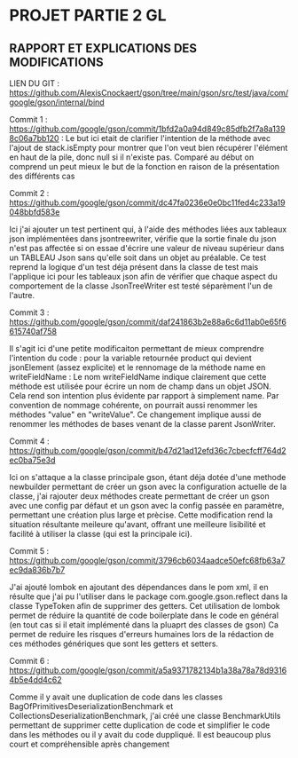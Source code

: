 # PROJET PARTIE 2 GL

## RAPPORT ET EXPLICATIONS DES MODIFICATIONS

LIEN DU GIT : https://github.com/AlexisCnockaert/gson/tree/main/gson/src/test/java/com/google/gson/internal/bind

Commit 1 : https://github.com/google/gson/commit/1bfd2a0a94d849c85dfb2f7a8a1398c06a7bb120 : 
Le but ici etait de clarifier l'intention de la méthode avec l'ajout de stack.isEmpty pour montrer que l'on veut bien récupérer l'élément en haut de la pile, donc null si il n'existe pas. Comparé au début on comprend un peut mieux le but de la fonction en raison de la présentation des différents cas

Commit 2 : https://github.com/google/gson/commit/dc47fa0236e0e0bc11fed4c233a19048bbfd583e

Ici j'ai ajouter un test pertinent qui, à l'aide des méthodes liées aux tableaux json implémentées dans jsontreewriter, vérifie que la sortie finale du json n'est pas affectée si on essae d'écrire une valeur de niveau supérieur dans un TABLEAU Json sans qu'elle soit dans un objet au préalable. Ce test reprend la logique d'un test déja présent dans la classe de test mais l'applique ici pour les tableaux json afin de vérifier que chaque aspect du comportement de la classe JsonTreeWriter est testé séparèment l'un de l'autre.

Commit 3 : https://github.com/google/gson/commit/daf241863b2e88a6c6d11ab0e65f6615740af758

Il s'agit ici d'une petite modificaiton permettant de mieux comprendre l'intention du code : pour la variable retournée product qui devient jsonElement (assez explicite) et le rennomage de la méthode name en writeFieldName : Le nom writeFieldName indique clairement que cette méthode est utilisée pour écrire un nom de champ dans un objet JSON. Cela rend son intention plus évidente par rapport à simplement name.
Par convention de nommage cohérente, on pourrait aussi renommer les méthodes "value" en "writeValue". Ce changement implique aussi de renommer les méthodes de bases venant de la classe parent JsonWriter.

Commit 4 : https://github.com/google/gson/commit/b47d21ad12efd36c7cbecfcff764d2ec0ba75e3d

Ici on s'attaque a la classe principale gson, étant déja dotée d'une methode newbuilder permettant de créer un gson avec la configuration actuelle de la classe, j'ai rajouter deux méthodes create permettant de créer un gson avec une config par défaut et un gson avec la config passée en paramètre, permettant une création plus large et prècise.
Cette modification rend la situation résultante meileure qu'avant, offrant une meilleure lisibilité et facilité à utiliser la classe (qui est la principale ici).

Commit 5 : https://github.com/google/gson/commit/3796cb6034aadce50efc68fb63a7ec9da836b7b7

J'ai ajouté lombok en ajoutant des dépendances dans le pom xml, il en résulte que j'ai pu l'utiliser dans le package com.google.gson.reflect dans la classe TypeToken afin de supprimer des getters. Cet utilisation de lombok permet de réduire la quantité de code boilerplate dans le code en général (en tout cas si il etait implémenté dans la pluaprt des classes de gson) Ca permet de reduire les risques d'erreurs humaines lors de la rédaction de ces méthodes génériques que sont les getters et setters.

Commit 6 : https://github.com/google/gson/commit/a5a9371782134b1a38a78a78d93164b5e4dd4c62

Comme il y avait une duplication de code dans les classes BagOfPrimitivesDeserializationBenchmark et CollectionsDeserializationBenchmark, j'ai créé une classe BenchmarkUtils permettant de supprimer cette duplication de code et simplifier le code dans les méthodes ou il y avait du code duppliqué. Il est beaucoup plus court et compréhensible après changement
